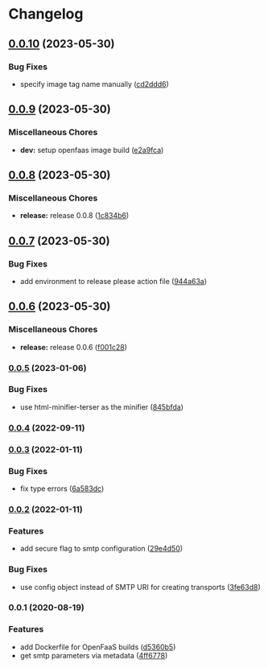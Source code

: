 # Changelog


## [0.0.10](https://github.com/telostat/mailess/compare/0.0.9...0.0.10) (2023-05-30)


### Bug Fixes

* specify image tag name manually ([cd2ddd6](https://github.com/telostat/mailess/commit/cd2ddd6b878f197f9298fc2ca194cef06eba7dbe))

## [0.0.9](https://github.com/telostat/mailess/compare/0.0.8...0.0.9) (2023-05-30)


### Miscellaneous Chores

* **dev:** setup openfaas image build ([e2a9fca](https://github.com/telostat/mailess/commit/e2a9fca8ff8f5a5b5a4dd28b48a29d6743f5b633))

## [0.0.8](https://github.com/telostat/mailess/compare/0.0.7...0.0.8) (2023-05-30)


### Miscellaneous Chores

* **release:** release 0.0.8 ([1c834b6](https://github.com/telostat/mailess/commit/1c834b6e3483f0b9b5150b37434f5253499a67ed))

## [0.0.7](https://github.com/telostat/mailess/compare/0.0.6...0.0.7) (2023-05-30)


### Bug Fixes

* add environment to release please action file ([944a63a](https://github.com/telostat/mailess/commit/944a63af18e9679d1edbc171314a44223edf512c))

## [0.0.6](https://github.com/telostat/mailess/compare/0.0.5...0.0.6) (2023-05-30)


### Miscellaneous Chores

* **release:** release 0.0.6 ([f001c28](https://github.com/telostat/mailess/commit/f001c28c70b18e47733b48c3593125c0305e499d))

### [0.0.5](https://github.com/telostat/mailess/compare/0.0.4...0.0.5) (2023-01-06)


### Bug Fixes

* use html-minifier-terser as the minifier ([845bfda](https://github.com/telostat/mailess/commit/845bfda48ab50d3959e8f5012244a3b722674021))

### [0.0.4](https://github.com/telostat/mailess/compare/0.0.3...0.0.4) (2022-09-11)

### [0.0.3](https://github.com/telostat/mailess/compare/0.0.2...0.0.3) (2022-01-11)


### Bug Fixes

* fix type errors ([6a583dc](https://github.com/telostat/mailess/commit/6a583dc12098a8d1c4ed9e612cea582e0810ff5c))

### [0.0.2](https://github.com/telostat/mailess/compare/0.0.1...0.0.2) (2022-01-11)


### Features

* add secure flag to smtp configuration ([29e4d50](https://github.com/telostat/mailess/commit/29e4d508ae0a5ddf153b8a7b8a291f3b6f0a7fac))


### Bug Fixes

* use config object instead of SMTP URI for creating transports ([3fe63d8](https://github.com/telostat/mailess/commit/3fe63d87ac0a38b0909807f14b7b3d7937edd3a0))

### 0.0.1 (2020-08-19)


### Features

* add Dockerfile for OpenFaaS builds ([d5360b5](https://github.com/telostat/mailess/commit/d5360b57f8c9ee0cbdd7d3329cbb8fb5b021bc0d))
* get smtp parameters via metadata ([4ff6778](https://github.com/telostat/mailess/commit/4ff677802c9ed2b67b541b01ff9f23793b5bacb8))
